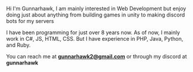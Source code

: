 Hi I'm Gunnarhawk, I am mainly interested in Web Development but enjoy doing just about anything from building games in unity to making discord bots for my servers

I have been programming for just over 8 years now. As of now, I mainly work in C#, JS, HTML, CSS. But I have experience in PHP, Java, Python, and Ruby.

You can reach me at **gunnarhawk2@gmail.com** or through my discord at **gunnarhawk**
